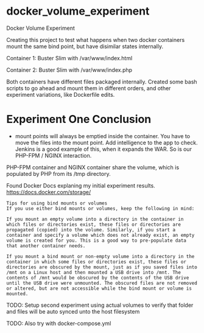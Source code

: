 # docker_volume_experiment
Docker Volume Experiment

Creating this project to test what happens when two docker containers mount the same bind point, but have disimilar states internally. 

Container 1: Buster Slim with /var/www/index.html

Container 2: Buster Slim with /var/www/index.php 

Both containers have different files packaged internally.  Created some bash scripts to go ahead and mount them in different orders, and other experiment variations, like Dockerfile edits. 

# Experiment One Conclusion
 * mount points will always be emptied inside the container. You have to move the files into the mount point. Add intelligence to the app to check. Jenkins is a good example of this, when it expands the WAR. So is our PHP-FPM / NGINX interaction. 


PHP-FPM container and NGINX container share the volume, which is populated by PHP from its /tmp directory. 

Found Docker Docs explaning my initial experiment results. https://docs.docker.com/storage/

```
Tips for using bind mounts or volumes
If you use either bind mounts or volumes, keep the following in mind:

If you mount an empty volume into a directory in the container in which files or directories exist, these files or directories are propagated (copied) into the volume. Similarly, if you start a container and specify a volume which does not already exist, an empty volume is created for you. This is a good way to pre-populate data that another container needs.

If you mount a bind mount or non-empty volume into a directory in the container in which some files or directories exist, these files or directories are obscured by the mount, just as if you saved files into /mnt on a Linux host and then mounted a USB drive into /mnt. The contents of /mnt would be obscured by the contents of the USB drive until the USB drive were unmounted. The obscured files are not removed or altered, but are not accessible while the bind mount or volume is mounted.
```

TODO: Setup second experiment using actual volumes to verify that folder and files will be auto synced unto the host filesystem

TODO: Also try with docker-compose.yml


